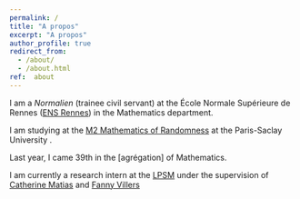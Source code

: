 ```yaml
---
permalink: /
title: "A propos"
excerpt: "A propos"
author_profile: true
redirect_from: 
  - /about/
  - /about.html
ref:  about
---
```


I am a <i>Normalien</i> (trainee civil servant) at the École Normale Supérieure de Rennes ([ENS Rennes](https://international.ens-rennes.fr)) in the Mathematics department. 

I am studying at the [M2 Mathematics of Randomness](https://www.universite-paris-saclay.fr/en/education/master/mathematics-and-applications/m2-mathematics-randomness) at the Paris-Saclay University .

Last year, I came 39th in the [agrégation] of Mathematics.

I am currently a research intern at the [LPSM](https://www.lpsm.paris) under the supervision of [Catherine Matias](http://cmatias.perso.math.cnrs.fr) and [Fanny Villers](https://perso.lpsm.paris/~villers/)

